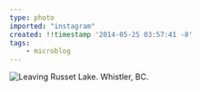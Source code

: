 ```yaml
---
type: photo
imported: "instagram"
created: !!timestamp '2014-05-25 03:57:41 -8'
tags:
    - microblog
---
```

![Leaving Russet Lake. Whistler, BC.](/media/images/photos/2014/05/4f9fc32ed0555880a5bf13bf64fcd526.jpg)

